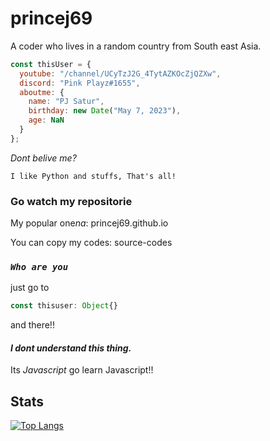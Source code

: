 # princej69
A coder who lives in a random country from South east Asia.

```js
const thisUser = {
  youtube: "/channel/UCyTzJ2G_4TytAZKOcZjQZXw",
  discord: "Pink Playz#1655",
  aboutme: {
    name: "PJ Satur",
    birthday: new Date("May 7, 2023"),
    age: NaN
  }
};
```

*Dont belive me?*

`I like Python and stuffs, That's all!`

### Go watch my repositorie

My popular one*na*: princej69.github.io

You can copy my codes: source-codes

### *`Who are you`*

just go to
```js
const thisuser: Object{}
```
and there!!

#### *I dont understand this thing.*

Its *Javascript* go learn Javascript!!

## Stats
[![Top Langs](https://github-readme-stats.vercel.app/api/top-langs/?username=princej69&theme=chartreuse-dark&show_icons=true)]()

<!---
princej69/princej69 is a ✨ special ✨ repository because its `README.md` (this file) appears on your GitHub profile.
You can click the Preview link to take a look at your changes.
--->

<!--- Changed At June 29, 2022 --->
